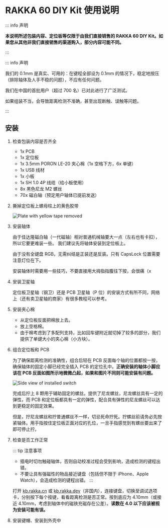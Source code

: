 # RAKKA 60 DIY Kit 使用说明

::: info 声明

**本说明所述包装内容、定位板等仅限于由我们直接销售的 RAKKA 60 DIY Kit。如果您从其他非我们直接销售的渠道购入，部分内容可能不同。**

:::

::: info 声明

我们的 0.1mm 是真实、可用的：在键程全部设为 0.1mm 的情况下，稳定地按压（排除轴体及人手不稳的问题），不应有任何问题。

我们在中国的首批用户（超过 700 名）已对此进行了广泛测试。

如果组装不当，会导致距离检测不准确，甚至出现断触、误触等问题。

:::

## 安装

1. 检查包装内容是否齐全

    - 1x PCB
    - 1x 定位板
    - 1x 3.5mm PORON LE-20 夹心棉（1x 空格下方，6x 单键）
    - 1x USB 线材
    - 1x 小板
    - 1x SH 1.0 4P 线缆（给小板使用）
    - 8x 黑色尼龙 M2 螺丝
    - 70x 磁白轴（预定用户轴体已提前发送）

2. 撕掉定位板上螺母柱上的黄色胶带

   ![Plate with yellow tape removed](/60he/plate_screw_removed.png)

3. 安装轴体

   由于佳达隆磁白轴（一代磁轴）相对普通机械轴要大一点（左右也有卡扣），所以它要更难装一些。 我们建议先将轴体安装到定位板上。

   由于没有全键盘 RGB，无需纠结是正装还是反装。只有 CapsLock 位置需要注意灯位在下。

   安装轴体时需要用一些技巧，不要直接用大拇指指腹往下按，会很痛（x

4. 安装卫星轴

   定位板卫星轴（钢卫）还是 PCB 卫星轴（P 位）的安装方式有所不同，网络上（还有卖卫星轴的商家）有很多教程可以参考。

5. 安装夹心棉

   - 从定位板反面把棉放上去。
   - 放上空格棉。
   - 由于棉考虑到了多配列支持，比如回车键附近就切掉了较多的部分，我们提供了单键大小的夹心棉（小方块）。

6. 组合定位板和 PCB

   为了确保距离检测的准确性，组合后轻在 PCB 反面每个轴的位置都按一按，确保轴体的固定小脚已经完全插入 PCB 的定位孔中。**正确安装的轴体小脚应该在 PCB 反面如图所示地微微凸起，如果和图片不同则可能安装有问题。**

   ![Side view of installed switch](/60he/side_view.png)

   完成后拧上 8 颗用于辅助固定的螺丝。提供了尼龙螺丝，尼龙螺丝具有一定的弹性，而 PCB 和定位板都具有一定的弹性，配合具有弹性的尼龙螺丝可以达到更稳定的固定效果。

   但是，拧尼龙螺丝和拧普通螺丝不一样，切忌死命拧死。拧螺丝前请务必先按紧轴体。用手指按住定位板正面对应的孔位，一旦手指感觉到有螺丝要出来了即可停止拧。

7. 检查是否工作正常

   ::: tip 注意事项
   - 插电时切勿触碰轴体，否则自动校准过程会受到影响，造成检测的键程出错。
   - 不要让具有强磁性的物品接近键盘（包括但不限于 iPhone、Apple Watch），会造成检测的键程出错。
   :::

   打开 [kb.rakka.cn](https://kb.rakka.cn) 或 [kb.rakka.dev](https://kb.rakka.dev)（非国内），连接键盘，切换至调试选项卡，分别按下每个按键，看看距离检测是否正常。按到底应为 4.10mm（或接近 4.10mm，考虑到轴体中的磁铁充磁存在公差）。**读数在 4.0 以下应该被视为安装可能有误。**

8. 安装键帽、安装到外壳中
